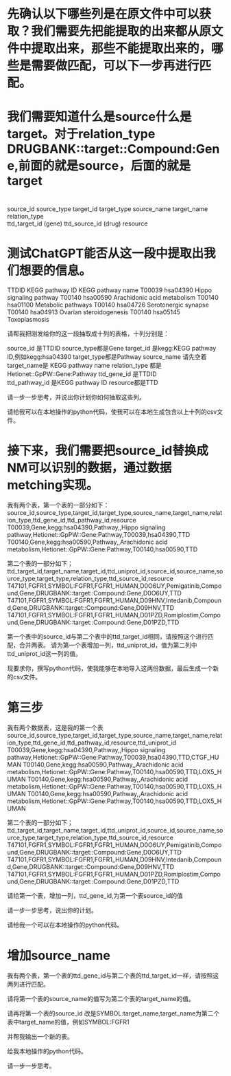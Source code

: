 # 先确认以下哪些列是在原文件中可以获取？我们需要先把能提取的出来都从原文件中提取出来，那些不能提取出来的，哪些是需要做匹配，可以下一步再进行匹配。
# 我们需要知道什么是source什么是target。对于relation_type DRUGBANK::target::Compound:Gene,前面的就是source，后面的就是target
# 
source_id
source_type
target_id
target_type
source_name
target_name
relation_type  
ttd_target_id (gene)
ttd_source_id (drug)
resource

# 测试ChatGPT能否从这一段中提取出我们想要的信息。
TTDID	KEGG pathway ID	KEGG pathway name
T00039	hsa04390	Hippo signaling pathway
T00140	hsa00590	Arachidonic acid metabolism
T00140	hsa01100	Metabolic pathways
T00140	hsa04726	Serotonergic synapse
T00140	hsa04913	Ovarian steroidogenesis
T00140	hsa05145	Toxoplasmosis

请帮我把刚发给你的这一段抽取成十列的表格，十列分别是：

source_id 是TTDID
source_type都是Gene
target_id 是kegg:KEGG pathway ID,例如kegg:hsa04390
target_type都是Pathway
source_name 请先空着
target_name是 KEGG pathway name
relation_type 都是Hetionet::GpPW::Gene:Pathway
ttd_gene_id 是TTDID	
ttd_pathway_id 是KEGG pathway ID
resource都是TTD

请一步一步思考，并说出你计划你如何抽取这些列。

请给我可以在本地操作的python代码，使我可以在本地生成包含以上十列的csv文件。

# 接下来，我们需要把source_id替换成NM可以识别的数据，通过数据metching实现。

我有两个表，第一个表的一部分如下：
source_id,source_type,target_id,target_type,source_name,target_name,relation_type,ttd_gene_id,ttd_pathway_id,resource
T00039,Gene,kegg:hsa04390,Pathway,,Hippo signaling pathway,Hetionet::GpPW::Gene:Pathway,T00039,hsa04390,TTD
T00140,Gene,kegg:hsa00590,Pathway,,Arachidonic acid metabolism,Hetionet::GpPW::Gene:Pathway,T00140,hsa00590,TTD

第二个表的一部分如下；
ttd_target_id,target_name,target_id,ttd_uniprot_id,source_id,source_name,source_type,target_type,relation_type,ttd_source_id,resource
T47101,FGFR1,SYMBOL:FGFR1,FGFR1_HUMAN,D0O6UY,Pemigatinib,Compound,Gene,DRUGBANK::target::Compound:Gene,D0O6UY,TTD
T47101,FGFR1,SYMBOL:FGFR1,FGFR1_HUMAN,D09HNV,Intedanib,Compound,Gene,DRUGBANK::target::Compound:Gene,D09HNV,TTD
T47101,FGFR1,SYMBOL:FGFR1,FGFR1_HUMAN,D01PZD,Romiplostim,Compound,Gene,DRUGBANK::target::Compound:Gene,D01PZD,TTD


第一个表中的source_id与第二个表中的ttd_target_id相同，请按照这个进行匹配，合并两表。
请为第一个表增加一列，ttd_uniprot_id，值为第二列中ttd_uniprot_id这一列的值。

现要求你，撰写python代码，使我能够在本地导入这两份数据，最后生成一个新的csv文件。


# 第三步

我有两个数据表，这是我的第一个表
source_id,source_type,target_id,target_type,source_name,target_name,relation_type,ttd_gene_id,ttd_pathway_id,resource,ttd_uniprot_id
T00039,Gene,kegg:hsa04390,Pathway,,Hippo signaling pathway,Hetionet::GpPW::Gene:Pathway,T00039,hsa04390,TTD,CTGF_HUMAN
T00140,Gene,kegg:hsa00590,Pathway,,Arachidonic acid metabolism,Hetionet::GpPW::Gene:Pathway,T00140,hsa00590,TTD,LOX5_HUMAN
T00140,Gene,kegg:hsa00590,Pathway,,Arachidonic acid metabolism,Hetionet::GpPW::Gene:Pathway,T00140,hsa00590,TTD,LOX5_HUMAN
T00140,Gene,kegg:hsa00590,Pathway,,Arachidonic acid metabolism,Hetionet::GpPW::Gene:Pathway,T00140,hsa00590,TTD,LOX5_HUMAN

第二个表的一部分如下；
ttd_target_id,target_name,target_id,ttd_uniprot_id,source_id,source_name,source_type,target_type,relation_type,ttd_source_id,resource
T47101,FGFR1,SYMBOL:FGFR1,FGFR1_HUMAN,D0O6UY,Pemigatinib,Compound,Gene,DRUGBANK::target::Compound:Gene,D0O6UY,TTD
T47101,FGFR1,SYMBOL:FGFR1,FGFR1_HUMAN,D09HNV,Intedanib,Compound,Gene,DRUGBANK::target::Compound:Gene,D09HNV,TTD
T47101,FGFR1,SYMBOL:FGFR1,FGFR1_HUMAN,D01PZD,Romiplostim,Compound,Gene,DRUGBANK::target::Compound:Gene,D01PZD,TTD


请给第一个表，增加一列，ttd_gene_id,为第一个表source_id的值

请一步一步思考，说出你的计划。

请给我一个可以在本地操作的python代码。


# 增加source_name

我有两个表，第一个表的ttd_gene_id与第二个表的ttd_target_id一样，请按照这两列进行匹配。

请将第一个表的source_name的值写为第二个表的target_name的值。

请再将第一个表的source_id 改是SYMBOL:target_name,target_name为第二个表中target_name的值，例如SYMBOL:FGFR1

并帮我输出一个新的表。

给我本地操作的python代码。

请一步一步思考。